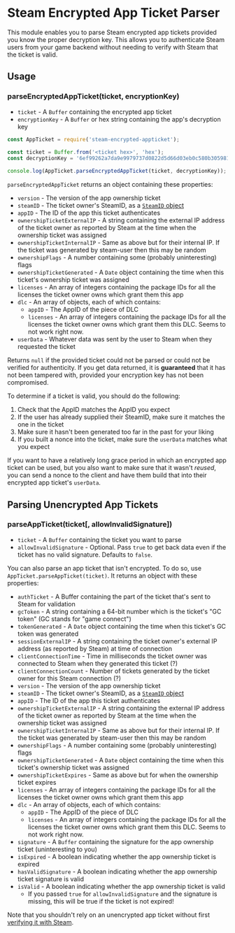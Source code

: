 # Steam Encrypted App Ticket Parser

This module enables you to parse Steam encrypted app tickets provided you know the proper decryption key. This allows you
to authenticate Steam users from your game backend without needing to verify with Steam that the ticket is valid.

## Usage

### parseEncryptedAppTicket(ticket, encryptionKey)
- `ticket` - A `Buffer` containing the encrypted app ticket
- `encryptionKey` - A `Buffer` or hex string containing the app's decryption key

```js
const AppTicket = require('steam-encrypted-appticket');

const ticket = Buffer.from('<ticket hex>', 'hex');
const decryptionKey = '6ef99262a7da9e9979737d0822d5d66d03eb0c580b305981a505648b3e21b12e';

console.log(AppTicket.parseEncryptedAppTicket(ticket, decryptionKey));
```

`parseEncryptedAppTicket` returns an object containing these properties:

- `version` - The version of the app ownership ticket
- `steamID` - The ticket owner's SteamID, as a [`SteamID` object](https://www.npmjs.com/package/steamid)
- `appID` - The ID of the app this ticket authenticates
- `ownershipTicketExternalIP` - A string containing the external IP address of the ticket owner as reported by Steam at the time when the ownership ticket was assigned
- `ownershipTicketInternalIP` - Same as above but for their internal IP. If the ticket was generated by steam-user then this may be random
- `ownershipFlags` - A number containing some (probably uninteresting) flags
- `ownershipTicketGenerated` - A `Date` object containing the time when this ticket's ownership ticket was assigned
- `licenses` - An array of integers containing the package IDs for all the licenses the ticket owner owns which grant them this app
- `dlc` - An array of objects, each of which contains:
	- `appID` - The AppID of the piece of DLC
	- `licenses` - An array of integers containing the package IDs for all the licenses the ticket owner owns which grant them this DLC. Seems to not work right now.
- `userData` - Whatever data was sent by the user to Steam when they requested the ticket

Returns `null` if the provided ticket could not be parsed or could not be verified for authenticity. If you get data
returned, it is **guaranteed** that it has not been tampered with, provided your encryption key has not been compromised.

To determine if a ticket is valid, you should do the following:

1. Check that the AppID matches the AppID you expect
2. If the user has already supplied their SteamID, make sure it matches the one in the ticket
3. Make sure it hasn't been generated too far in the past for your liking
4. If you built a nonce into the ticket, make sure the `userData` matches what you expect 

If you want to have a relatively long grace period in which an encrypted app ticket can be used, but you also want to
make sure that it wasn't *reused*, you can send a nonce to the client and have them build that into their encrypted app
ticket's `userData`.

## Parsing Unencrypted App Tickets

### parseAppTicket(ticket[, allowInvalidSignature])
- `ticket` - A `Buffer` containing the ticket you want to parse
- `allowInvalidSignature` - Optional. Pass `true` to get back data even if the ticket has no valid signature. Defaults to `false`.

You can also parse an app ticket that isn't encrypted. To do so, use `AppTicket.parseAppTicket(ticket)`. It returns
an object with these properties:

- `authTicket` - A Buffer containing the part of the ticket that's sent to Steam for validation
- `gcToken` - A string containing a 64-bit number which is the ticket's "GC token" (GC stands for "game connect")
- `tokenGenerated` - A `Date` object containing the time when this ticket's GC token was generated
- `sessionExternalIP` - A string containing the ticket owner's external IP address (as reported by Steam) at time of connection
- `clientConnectionTime` - Time in milliseconds the ticket owner was connected to Steam when they generated this ticket (?)
- `clientConnectionCount` - Number of tickets generated by the ticket owner for this Steam connection (?)
- `version` - The version of the app ownership ticket
- `steamID` - The ticket owner's SteamID, as a [`SteamID` object](https://www.npmjs.com/package/steamid)
- `appID` - The ID of the app this ticket authenticates
- `ownershipTicketExternalIP` - A string containing the external IP address of the ticket owner as reported by Steam at the time when the ownership ticket was assigned
- `ownershipTicketInternalIP` - Same as above but for their internal IP. If the ticket was generated by steam-user then this may be random
- `ownershipFlags` - A number containing some (probably uninteresting) flags
- `ownershipTicketGenerated` - A `Date` object containing the time when this ticket's ownership ticket was assigned
- `ownershipTicketExpires` - Same as above but for when the ownership ticket expires
- `licenses` - An array of integers containing the package IDs for all the licenses the ticket owner owns which grant them this app
- `dlc` - An array of objects, each of which contains:
	- `appID` - The AppID of the piece of DLC
	- `licenses` - An array of integers containing the package IDs for all the licenses the ticket owner owns which grant them this DLC. Seems to not work right now.
- `signature` - A `Buffer` containing the signature for the app ownership ticket (uninteresting to you)
- `isExpired` - A boolean indicating whether the app ownership ticket is expired
- `hasValidSignature` - A boolean indicating whether the app ownership ticket signature is valid
- `isValid` - A boolean indicating whether the app ownership ticket is valid
	- If you passed `true` for `allowInvalidSignature` and the signature is missing, this will be true if the ticket is not expired!

Note that you shouldn't rely on an unencrypted app ticket without first
[verifying it with Steam](https://lab.xpaw.me/steam_api_documentation.html#ISteamUserAuth_AuthenticateUserTicket_v1).
